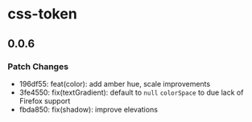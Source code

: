 # css-token

## 0.0.6

### Patch Changes

- 196df55: feat(color): add amber hue, scale improvements
- 3fe4550: fix(textGradient): default to `null` `colorSpace` to due lack of Firefox support
- fbda850: fix(shadow): improve elevations
